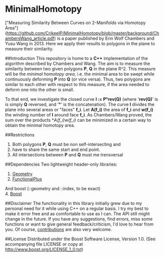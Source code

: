 # MinimalHomotopy
["Measuring Similarity Between Curves on 2-Manifolds via Homotopy Area"] (https://github.com/CrikeeIP/MinimalHomotopy/blob/master/background/ChambersWang_article.pdf) is a paper published by Erin Wolf Chambers and Yusu Wang in 2013. Here we apply their results to polygons in the plane to measure their similarity.

##Introduction
This repository is home to a **C++** implementation of the algorithm described by Chambers and Wang.
The aim is to measure the similarity between two given polygons **P**, **Q**  in the plane R^2. This measure will be the *minimal homotopy area*, i.e. the minimal area to be swept while continuously deforming **P** into **Q** (or vice versa). Thus, two polygons are similar to each other with respect to this measure, if the area needed to deform one into the other is small. 

To that end, we investigate the closed curve **l := P°rev(Q)** (where '**rev(Q)**' is is simply **Q** reversed, and '**°**' is the concatenation). The curve **l** divides the plane into several areas or "faces" **f_i**. Let **A(f_i)** the area of **f_i** and **w(f_i)** the winding number of **l** around face **f_i**. As Chambers/Wang proved, the sum over the products **A(f_i)*w(f_i)** can be minimized in a certain way to obtain the minimal homotopy area.


##Restrictions
1. Both polygons **P**, **Q** must be non self-intersecting and
2. have to share the same start and end point.
3. All intersections between **P** and **Q** must me trensversal


##Dependencies
Two lightweight header-only libraries:  
1. [Geometry](https://github.com/CrikeeIP/Geometry)  
2. [FunctionalPlus](https://github.com/Dobiasd/FunctionalPlus)  

And boost (::geometry and ::index, to be exact)  
4. [Boost](http://www.boost.org/)


##Disclaimer
The functionality in this library initially grew due to my personal need for it while using C++ on a regular basis. I try my best to make it error free and as comfortable to use as I can. The API still might change in the future. If you have any suggestions, find errors, miss some functions or want to give general feedback/criticism, I'd love to hear from you. Of course, [contributions](https://github.com/CrikeeIP/OPTICS-Clustering/pulls) are also very welcome.

##License
Distributed under the Boost Software License, Version 1.0. (See accompanying file LICENSE or copy at http://www.boost.org/LICENSE_1_0.txt)
